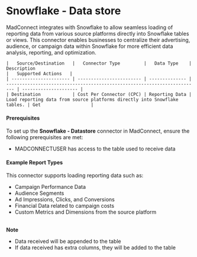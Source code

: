 # Snowflake - Data store

MadConnect integrates with Snowflake to allow seamless loading of reporting data from various source platforms directly into Snowflake tables or views. This connector enables businesses to centralize their advertising, audience, or campaign data within Snowflake for more efficient data analysis, reporting, and optimization.



```
|   Source/Destination   |   Connector Type         |   Data Type    |   Description                                                             |   Supported Actions   |
| ---------------------- | ------------------------ | -------------- | ------------------------------------------------------------------------- | --------------------- |
| Destination            | Cost Per Connector (CPC) | Reporting Data | Load reporting data from source platforms directly into Snowflake tables. | Get                   |
```

#### &#x20;&#x20;

####

#### Prerequisites

To set up the **Snowflake - Datastore** connector in MadConnect, ensure the following prerequisites are met:

* MADCONNECTUSER has access to the table used to receive data

#### Example Report Types

This connector supports loading reporting data such as:

* Campaign Performance Data
* Audience Segments
* Ad Impressions, Clicks, and Conversions
* Financial Data related to campaign costs
* Custom Metrics and Dimensions from the source platform

\
**Note**

* Data received will be appended to the table
* If data received has extra columns, they will be added to the table&#x20;
